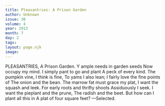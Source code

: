 ```yaml
---
title: Pleasantries: A Prison Garden
author: Unknown
issue: 30
volume: 4
year: 1913
month: 7
day: 2
tags:
layout: page.njk
image:
---
```

PLEASANTRIES, A Prison Garden.    Y ample needs in garden seeds Now occupy my mind. I simply pant to go and plant A peck of every kind. The pumpkin vine, I think is fine, To yams I also lean; I fairly love the fine points of The onion and the bean. The marrow fat must grace my plat, I want the squash and leek. For early roots and thrifty shoots Assiduously I seek. I want the pieplant and the prune, The radish and the beet. But how can I plant all this in A plat of four square feet? —Selected. 

